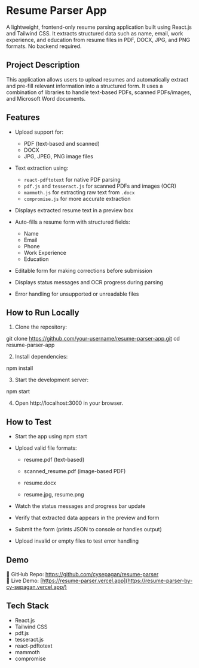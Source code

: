 # Resume Parser App

A lightweight, frontend-only resume parsing application built using React.js and Tailwind CSS. It extracts structured data such as name, email, work experience, and education from resume files in PDF, DOCX, JPG, and PNG formats. No backend required.

## Project Description

This application allows users to upload resumes and automatically extract and pre-fill relevant information into a structured form. It uses a combination of libraries to handle text-based PDFs, scanned PDFs/images, and Microsoft Word documents.

## Features

- Upload support for:
  - PDF (text-based and scanned)
  - DOCX
  - JPG, JPEG, PNG image files
- Text extraction using:
  - `react-pdftotext` for native PDF parsing
  - `pdf.js` and `tesseract.js` for scanned PDFs and images (OCR)
  - `mammoth.js` for extracting raw text from `.docx`
  - `compromise.js` for more accurate extraction

- Displays extracted resume text in a preview box
- Auto-fills a resume form with structured fields:
  - Name
  - Email
  - Phone
  - Work Experience
  - Education
- Editable form for making corrections before submission
- Displays status messages and OCR progress during parsing
- Error handling for unsupported or unreadable files

## How to Run Locally

1. Clone the repository:

git clone https://github.com/your-username/resume-parser-app.git
cd resume-parser-app

2. Install dependencies:

npm install

3. Start the development server:

npm start

4. Open http://localhost:3000 in your browser.

## How to Test

- Start the app using npm start

- Upload valid file formats:

    - resume.pdf (text-based)

    - scanned_resume.pdf (image-based PDF)

    - resume.docx

    - resume.jpg, resume.png

- Watch the status messages and progress bar update

- Verify that extracted data appears in the preview and form

- Submit the form (prints JSON to console or handles output)

- Upload invalid or empty files to test error handling

## Demo
🔗 GitHub Repo: [https://github.com/cysepagan/resume-parser ](https://github.com/cy-sepagan-dev/resume-parser)  
🔗 Live Demo: [https://resume-parser.vercel.app](https://resume-parser-by-cy-sepagan.vercel.app/)

## Tech Stack
- React.js
- Tailwind CSS
- pdf.js
- tesseract.js
- react-pdftotext
- mammoth
- compromise
